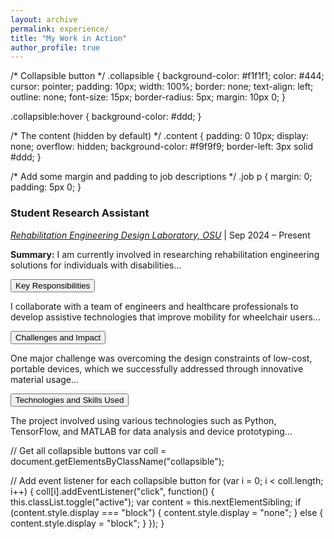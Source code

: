 ```yaml
---
layout: archive
permalink: experience/
title: "My Work in Action"
author_profile: true
---
```


/* Collapsible button */
.collapsible {
  background-color: #f1f1f1;
  color: #444;
  cursor: pointer;
  padding: 10px;
  width: 100%;
  border: none;
  text-align: left;
  outline: none;
  font-size: 15px;
  border-radius: 5px;
  margin: 10px 0;
}

.collapsible:hover {
  background-color: #ddd;
}

/* The content (hidden by default) */
.content {
  padding: 0 10px;
  display: none;
  overflow: hidden;
  background-color: #f9f9f9;
  border-left: 3px solid #ddd;
}

/* Add some margin and padding to job descriptions */
.job p {
  margin: 0;
  padding: 5px 0;
}


<div class="job">
  <h3>Student Research Assistant</h3>
  <p><em><a href="https://red.osu.edu/team/">Rehabilitation Engineering Design Laboratory, OSU</a></em> | Sep 2024 – Present</p>
  <p><strong>Summary:</strong> I am currently involved in researching rehabilitation engineering solutions for individuals with disabilities...</p>
  
  <button class="collapsible">Key Responsibilities</button>
  <div class="content">
    <p>I collaborate with a team of engineers and healthcare professionals to develop assistive technologies that improve mobility for wheelchair users...</p>
  </div>
  
  <button class="collapsible">Challenges and Impact</button>
  <div class="content">
    <p>One major challenge was overcoming the design constraints of low-cost, portable devices, which we successfully addressed through innovative material usage...</p>
  </div>
  
  <button class="collapsible">Technologies and Skills Used</button>
  <div class="content">
    <p>The project involved using various technologies such as Python, TensorFlow, and MATLAB for data analysis and device prototyping...</p>
  </div>
</div>

// Get all collapsible buttons
var coll = document.getElementsByClassName("collapsible");

// Add event listener for each collapsible button
for (var i = 0; i < coll.length; i++) {
  coll[i].addEventListener("click", function() {
    this.classList.toggle("active");
    var content = this.nextElementSibling;
    if (content.style.display === "block") {
      content.style.display = "none";
    } else {
      content.style.display = "block";
    }
  });
}


